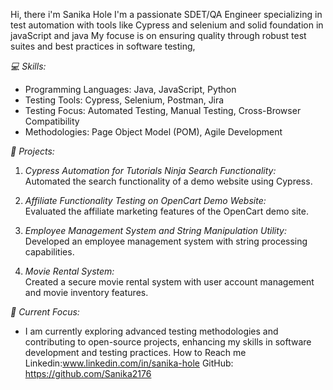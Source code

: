 Hi, there i'm Sanika Hole I'm a passionate SDET/QA Engineer specializing in test automation with tools like Cypress and selenium and solid foundation in javaScript and java My focuse is on ensuring quality through robust test suites and best practices in software testing,

*💻 Skills:*
- Programming Languages: Java, JavaScript, Python
- Testing Tools: Cypress, Selenium, Postman, Jira
- Testing Focus: Automated Testing, Manual Testing, Cross-Browser Compatibility
- Methodologies: Page Object Model (POM), Agile Development

*🚀 Projects:*

1. *Cypress Automation for Tutorials Ninja Search Functionality:*  
   Automated the search functionality of a demo website using Cypress.

2. *Affiliate Functionality Testing on OpenCart Demo Website:*  
   Evaluated the affiliate marketing features of the OpenCart demo site. 

3. *Employee Management System and String Manipulation Utility:*  
   Developed an employee management system with string processing capabilities.
   
5. *Movie Rental System:*  
   Created a secure movie rental system with user account management and movie inventory features. 

*🌱 Current Focus:*
- I am currently exploring advanced testing methodologies and contributing to open-source projects, enhancing my skills in software development and testing practices.
How to Reach me Linkedin:www.linkedin.com/in/sanika-hole
                GitHub: https://github.com/Sanika2176

